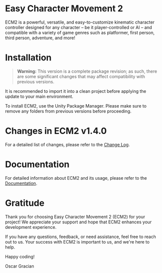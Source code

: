 # Easy Character Movement 2

ECM2 is a powerful, versatile, and easy-to-customize kinematic character controller designed for any character – be it player-controlled or AI – and compatible with a variety of game genres such as platformer, first person, third person, adventure, and more!

# Installation

> **Warning:** This version is a complete package revision; as such, there are some significant changes that may affect compatibility with previous versions.

It is recommended to import it into a clean project before applying the update to your main environment.

To install ECM2, use the Unity Package Manager. Please make sure to remove any folders from previous versions before proceeding.

# Changes in ECM2 v1.4.0

For a detailed list of changes, please refer to the [Change Log](https://oscar-gracian.gitbook.io/easy-character-movement-2/user-manual/general/change-log).

# Documentation

For detailed information about ECM2 and its usage, please refer to the [Documentation](https://oscar-gracian.gitbook.io/easy-character-movement-2/).


# Gratitude

Thank you for choosing Easy Character Movement 2 (ECM2) for your project! We appreciate your support and hope that ECM2 enhances your development experience.

If you have any questions, feedback, or need assistance, feel free to reach out to us. Your success with ECM2 is important to us, and we're here to help.

Happy coding!

Oscar Gracian
